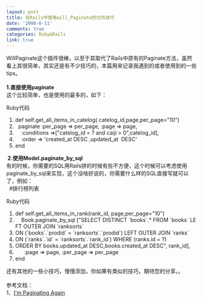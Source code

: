 ```yaml
---
layout: post
title: 在Rails中使用will_Paginate的分页技巧
date: '2008-6-11'
comments: true
categories: Ruby&Rails
link: true
---
```

<p>WillPaginate这个插件很棒，以至于其取代了Rails中原有的Paginate方法，虽然看上其很简单，其实还是有不少技巧的，本篇用来记录我遇到的或者使用到的一些tips。<br />
<br />
<strong>1.直接使用paginate</strong><br />
这个比较简单，也是使用的最多的，如下：</p>
<div class="codeText">
<div class="codeHead">Ruby代码</div>
<ol start="1" class="dp-rb">
    <li class="alt"><span><span class="keyword">def</span><span>&nbsp;</span><span class="keyword">self</span><span>.get_all_items_in_catelog(&nbsp;catelog_id,page,per_page=</span><span class="string">&quot;10&quot;</span><span>)&nbsp;&nbsp;</span></span></li>
    <li class=""><span>&nbsp;&nbsp;paginate&nbsp;<span class="symbol">:per_page</span><span>&nbsp;=&gt;&nbsp;per_page,&nbsp;</span><span class="symbol">:page</span><span>&nbsp;=&gt;&nbsp;page,&nbsp;&nbsp;</span></span></li>
    <li class="alt"><span>&nbsp;&nbsp;&nbsp;&nbsp;<span class="symbol">:conditions</span><span>&nbsp;=&gt;[</span><span class="string">&quot;catelog_id&nbsp;=&nbsp;?&nbsp;and&nbsp;caiji&nbsp;&gt;&nbsp;0&quot;</span><span>,catelog_id],&nbsp;&nbsp;</span></span></li>
    <li class=""><span>&nbsp;&nbsp;&nbsp;&nbsp;<span class="symbol">:order</span><span>&nbsp;=&gt;&nbsp;</span><span class="string">'created_at&nbsp;DESC&nbsp;,updated_at&nbsp;&nbsp;DESC'</span><span>&nbsp;&nbsp;</span></span></li>
    <li class="alt"><span><span class="keyword">end</span><span>&nbsp; <br />
    </span></span></li>
</ol>
</div>
<p><strong>&nbsp;2.使用Model.paginate_by_sql</strong><br />
有的时候，你需要的SQL用Rails拼的时候有些不方便，这个时候可以考虑使用paginate_by_sql来实现，这个没啥好说的，你需要什么样的SQL直接写就可以了，例如：<br />
&nbsp; #排行榜列表</p>
<div class="codeText">
<div class="codeHead">Ruby代码</div>
<ol start="1" class="dp-rb">
    <li class="alt"><span><span class="keyword">def</span><span>&nbsp;</span><span class="keyword">self</span><span>.get_all_items_in_rank(rank_id,&nbsp;page,per_page=</span><span class="string">&quot;10&quot;</span><span>)&nbsp;&nbsp;</span></span></li>
    <li class=""><span>&nbsp;&nbsp;&nbsp;&nbsp;Book.paginate_by_sql&nbsp;[<span class="string">&quot;SELECT&nbsp;DISTINCT&nbsp;`books`.*&nbsp;FROM&nbsp;`books`&nbsp;LEFT&nbsp;OUTER&nbsp;JOIN&nbsp;`ranksorts` <br />
    </span></span></li>
    <li class=""><span><span class="string">ON&nbsp;(`books`.`prodid`&nbsp;=&nbsp;`ranksorts`.`prodid`)&nbsp;LEFT&nbsp;OUTER&nbsp;JOIN&nbsp;`ranks`&nbsp; <br />
    </span></span></li>
    <li class=""><span><span class="string">ON&nbsp;(`ranks`.`id`&nbsp;=&nbsp;`ranksorts`.`rank_id`)&nbsp;WHERE&nbsp;(ranks.id&nbsp;=&nbsp;?) <br />
    </span></span></li>
    <li class=""><span><span class="string">ORDER&nbsp;BY&nbsp;books.updated_at&nbsp;DESC,books.created_at&nbsp;DESC&quot;</span><span>,&nbsp;rank_id],&nbsp;&nbsp;</span></span></li>
    <li class="alt"><span>&nbsp;&nbsp;&nbsp;&nbsp;&nbsp;&nbsp;<span class="symbol">:page</span><span>&nbsp;=&gt;&nbsp;page,&nbsp;</span><span class="symbol">:per_page</span><span>&nbsp;=&gt;&nbsp;per_page&nbsp;&nbsp;</span></span></li>
    <li class=""><span><span class="keyword">end</span><span>&nbsp;&nbsp;</span></span></li>
</ol>
</div>
<p>还有其他的一些小技巧，慢慢添加，你如果有类似的技巧，期待您的分享。。<br />
<br />
参考文档：<br />
1、<a href="http://errtheblog.com/posts/56-im-paginating-again">I'm Paginating Again</a></p>
